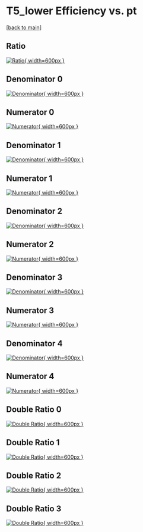 # T5_lower Efficiency vs. pt

[[back to main](./)]



## Ratio

[![Ratio](../mtv/var/T5_lower_vtr_211_-1_eff_pt.png){ width=600px }](../mtv/var/T5_lower_vtr_211_-1_eff_pt.pdf)

## Denominator 0

[![Denominator](../mtv/den/T5_lower_vtr_211_-1_eff_pt_den0.png){ width=600px }](../mtv/den/T5_lower_vtr_211_-1_eff_pt_den0.pdf)

## Numerator 0

[![Numerator](../mtv/num/T5_lower_vtr_211_-1_eff_pt_num0.png){ width=600px }](../mtv/num/T5_lower_vtr_211_-1_eff_pt_num0.pdf)

## Denominator 1

[![Denominator](../mtv/den/T5_lower_vtr_211_-1_eff_pt_den1.png){ width=600px }](../mtv/den/T5_lower_vtr_211_-1_eff_pt_den1.pdf)

## Numerator 1

[![Numerator](../mtv/num/T5_lower_vtr_211_-1_eff_pt_num1.png){ width=600px }](../mtv/num/T5_lower_vtr_211_-1_eff_pt_num1.pdf)

## Denominator 2

[![Denominator](../mtv/den/T5_lower_vtr_211_-1_eff_pt_den2.png){ width=600px }](../mtv/den/T5_lower_vtr_211_-1_eff_pt_den2.pdf)

## Numerator 2

[![Numerator](../mtv/num/T5_lower_vtr_211_-1_eff_pt_num2.png){ width=600px }](../mtv/num/T5_lower_vtr_211_-1_eff_pt_num2.pdf)

## Denominator 3

[![Denominator](../mtv/den/T5_lower_vtr_211_-1_eff_pt_den3.png){ width=600px }](../mtv/den/T5_lower_vtr_211_-1_eff_pt_den3.pdf)

## Numerator 3

[![Numerator](../mtv/num/T5_lower_vtr_211_-1_eff_pt_num3.png){ width=600px }](../mtv/num/T5_lower_vtr_211_-1_eff_pt_num3.pdf)

## Denominator 4

[![Denominator](../mtv/den/T5_lower_vtr_211_-1_eff_pt_den4.png){ width=600px }](../mtv/den/T5_lower_vtr_211_-1_eff_pt_den4.pdf)

## Numerator 4

[![Numerator](../mtv/num/T5_lower_vtr_211_-1_eff_pt_num4.png){ width=600px }](../mtv/num/T5_lower_vtr_211_-1_eff_pt_num4.pdf)

## Double Ratio 0

[![Double Ratio](../mtv/ratio/T5_lower_vtr_211_-1_eff_pt_ratio0.png){ width=600px }](../mtv/ratio/T5_lower_vtr_211_-1_eff_pt_ratio0.pdf)

## Double Ratio 1

[![Double Ratio](../mtv/ratio/T5_lower_vtr_211_-1_eff_pt_ratio1.png){ width=600px }](../mtv/ratio/T5_lower_vtr_211_-1_eff_pt_ratio1.pdf)

## Double Ratio 2

[![Double Ratio](../mtv/ratio/T5_lower_vtr_211_-1_eff_pt_ratio2.png){ width=600px }](../mtv/ratio/T5_lower_vtr_211_-1_eff_pt_ratio2.pdf)

## Double Ratio 3

[![Double Ratio](../mtv/ratio/T5_lower_vtr_211_-1_eff_pt_ratio3.png){ width=600px }](../mtv/ratio/T5_lower_vtr_211_-1_eff_pt_ratio3.pdf)

